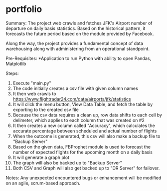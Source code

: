 # portfolio

Summary:
The project web crawls and fetches JFK's Airport number of departure on daily basis statistics.
Based on the historical pattern, it forecasts the future period based on the module provided by Facebook. 

Along the way, the project provides a fundamental concept of data warehousing along with administering from an operational standpoint.



Pre-Requisites:
*Application to run Python with ability to open Pandas, Matplotlib


Steps:
1. Execute "main.py"
2. The code initially creates a csv file with given column names
3. It then web crawls to https://www.flightradar24.com/data/airports/jfk/statistics
3. It will click the menu button, View Data Table, and  fetch the table by exporting to the created csv file
4. Because the csv data requires a clean up, row data shifts to each cell by delimeter, which applies to each column that was created on #2
5. It then creates a new column called "Accuracy", which calculates the accurate percentage between scheduled and actual number of flights
6. When the outcome is generated, this csv will also make a backup file to "Backup Server"
7. Based on the given data, FBProphet module is used to forecast the number of expected flights for the upcoming month on a daily basis
8. It will generate a graph plot
9. The graph will also be backed up to "Backup Server"
10. Both CSV and Graph will also get backed up to "DR Server" for failover.


Notes:
Any unexpected encountered bugs or enhancement will be modified on an agile, scrum-based approach. 
